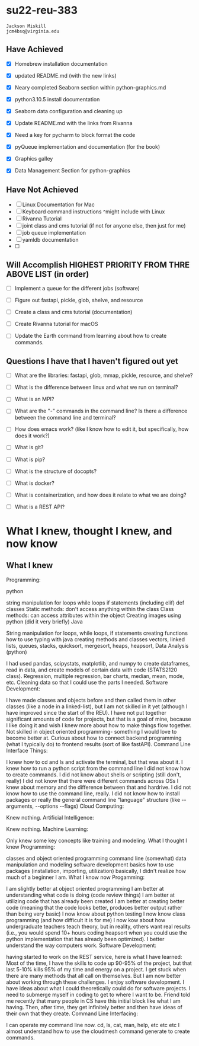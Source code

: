 # su22-reu-383

```
Jackson Miskill
jcm4bsq@virginia.edu
```

## Have Achieved 

- [x] Homebrew installation documentation
- [x] updated README.md (with the new links)
- [x] Neary completed Seaborn section within python-graphics.md
- [x] python3.10.5 install documentation
- [x] Seaborn data configuration and cleaning up
- [x] Update README.md with the links from Rivanna
- [x] Need a key for pycharm to block format the code
- [x] pyQueue implementation and documentation (for the book)
- [x] Graphics galley
- [x] Data Management Section for python-graphics





## Have Not Achieved
- [ ] Linux Documentation for Mac
- [ ] Keyboard command instructions ^might include with Linux
- [ ] Rivanna Tutorial
- [ ] joint class and cms tutorial (if not for anyone else, then just for me)
- [ ] job queue implementation
- [ ] yamldb documentation
- [ ] 


## Will Accomplish HIGHEST PRIORITY FROM THRE ABOVE LIST (in order)

- [ ] Implement a queue for the different jobs (software)
- [ ] Figure out fastapi, pickle, glob, shelve, and resource
- [ ] Create a class and cms tutorial (documentation)
- [ ] Create Rivanna tutorial for macOS
- [ ] Update the Earth command from learning about how to create commands. 


## Questions I have that I haven't figured out yet
- [ ] What are the libraries: fastapi, glob, mmap, pickle, resource, and shelve?
- [ ] What is the difference between linux and what we run on terminal?
- [ ] What is an MPI?
- [ ] What are the "-" commands in the command line? Is there a difference between the command line and terminal?
- [ ] How does emacs work? (like I know how to edit it, but specifically, how does it work?)
- [ ] What is git?
- [ ] What is pip?
- [ ] What is the structure of docopts?
- [ ] What is docker?
- [ ] What is containerization, and how does it relate to what we are doing?
- [ ] What is a REST API?



# What I knew, thought I knew, and now know

## What I knew 

Programming:

python

string manipulation
for loops
while loops
if statements (including elif)
def
classes
Static methods: don't access anything within the class
Class methods: can access attributes within the object
Creating images using python (did it very briefly)
Java

String manipulation
for loops, while loops, if statements
creating functions
how to use typing with java
creating methods and classes
vectors, linked lists, queues, stacks, quicksort, mergesort, heaps, heapsort,
Data Analysis (python)

I had used pandas, scipystats, matplotlib, and numpy to create dataframes, read in data, and create models of certain data with code (STATS2120 class).
Regression, multiple regression, bar charts, median, mean, mode, etc.
Cleaning data so that I could use the parts I needed.
Software Development:

I have made classes and objects before and then called them in other classes (like a node in a linked-list), but I am not skilled in it yet (although I have improved since the start of the REU). I have not put together significant amounts of code for projects, but that is a goal of mine, because I like doing it and wish I knew more about how to make things flow together.
Not skilled in object oriented programming- something I would love to become better at.
Curious about how to connect backend programming (what I typically do) to frontend results (sort of like fastAPI).
Command Line Interface Things:

I knew how to cd and ls and activate the terminal, but that was about it.
I knew how to run a python script from the command line
I did not know how to create commands.
I did not know about shells or scripting (still don't, really)
I did not know that there were different commands across OSs
I knew about memory and the difference between that and hardrive.
I did not know how to use the command line, really.
I did not know how to install packages or really the general command line "language" structure (like --arguments, --options --flags)
Cloud Computing:

Knew nothing.
Artificial Intelligence:

Knew nothing.
Machine Learning:

Only knew some key concepts like training and modeling.
What I thought I knew
Programming:

classes and object oriented programming
command line (somewhat)
data manipulation and modeling
software development basics
how to use packages (installation, importing, utilization)
basically, I didn't realize how much of a beginner I am.
What I know now
Progamming:

I am slightly better at object oriented programming
I am better at understanding what code is doing (code review things)
I am better at utilizing code that has already been created
I am better at creating better code (meaning that the code looks better, produces better output rather than being very basic)
I now know about python testing
I now know class programming (and how difficult it is for me)
I now kow about how undergraduate teachers teach theory, but in reality, others want real results (i.e., you would spend 10+ hours coding heapsort when you could use the python implementation that has already been optimized).
I better understand the way computers work.
Software Development:

having started to work on the REST service, here is what I have learned:
Most of the time, I have the skills to code up 90-95% of the project, but that last 5-10% kills 95% of my time and energy on a project.
I get stuck when there are many methods that all call on themselves. But I am now better about working through these challenges.
I enjoy software development.
I have ideas about what I could theoretically could do for software projects.
I need to submerge myself in coding to get to where I want to be.
Friend told me recently that many people in CS have this initial block like what I am having. Then, after time, they get infinitely better and then have ideas of their own that they create.
Command Line Interfacing:

I can operate my command line now.
cd, ls, cat, man, help, etc etc etc
I almost understand how to use the cloudmesh command generate to create commands.